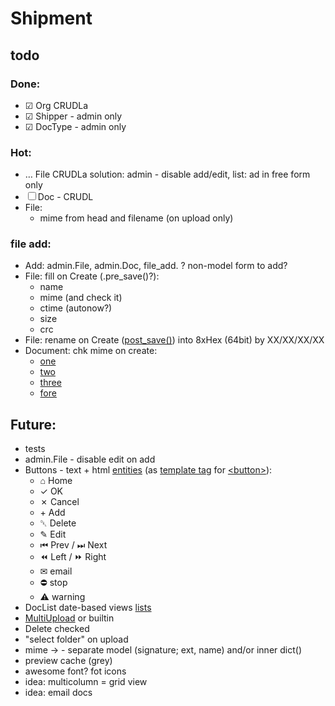 # Shipment
## todo

### Done:
- &#9745; Org CRUDLa
- &#9745; Shipper - admin only
- &#9745; DocType - admin only

### Hot:
- &hellip; File CRUDLa
  solution: admin - disable add/edit, list: ad in free form only
- &#9744; Doc - CRUDL
- File:
  - mime from head and filename (on upload only)

### file add:
- Add: admin.File, admin.Doc, file_add.
  ? non-model form to add?
- File: fill on Create (.pre_save()?):
  - name
  - mime (and check it)
  - ctime (autonow?)
  - size
  - crc
- File: rename on Create ([post_save()](https://dev.retosteffen.ch/2017/09/django-uploading-image-post_save/))
  into 8xHex (64bit) by XX/XX/XX/XX
- Document: chk mime on create:
  - [one](https://stackoverflow.com/questions/10923687/validate-filefield-django-as-a-valid-pdf)
  - [two](https://coderoad.ru/20761092/Как-проверить-формат-изображения-в-поле-django-ImageField)
  - [three](https://progi.pro/django-proverka-polya-fayla-v-modeli-s-ispolzovaniem-python-magic-10166178)
  - [fore](https://progi.pro/django-audio-proverka-faylov-9997753)

## Future:
- tests
- admin.File - disable edit on add
- Buttons - text + html [entities](https://www.amp-what.com/unicode/search/home)
  (as [template tag](https://docs.djangoproject.com/en/3.0/howto/custom-template-tags/)
  for [&lt;button&gt;](http://htmlbook.ru/html/button)):
  - &#8962; Home
  - &check; OK
  - &cross; Cancel
  - &plus; Add
  - &#9249; Delete
  - &#9998; Edit
  - &#9198; Prev / &#9197; Next
  - &#9194; Left / &#9193; Right
  - &#9993; email
  - &#9940; stop
  - &#9888; warning
- DocList date-based views [lists](https://docs.djangoproject.com/en/3.0/ref/class-based-views/generic-date-based/)
- [MultiUpload](https://github.com/Chive/django-multiupload) or builtin
- Delete checked
- "select folder" on upload
- mime &rarr; - separate model (signature; ext, name) and/or inner dict()
- preview cache (grey)
- awesome font? fot icons
- idea: multicolumn = grid view
- idea: email docs
